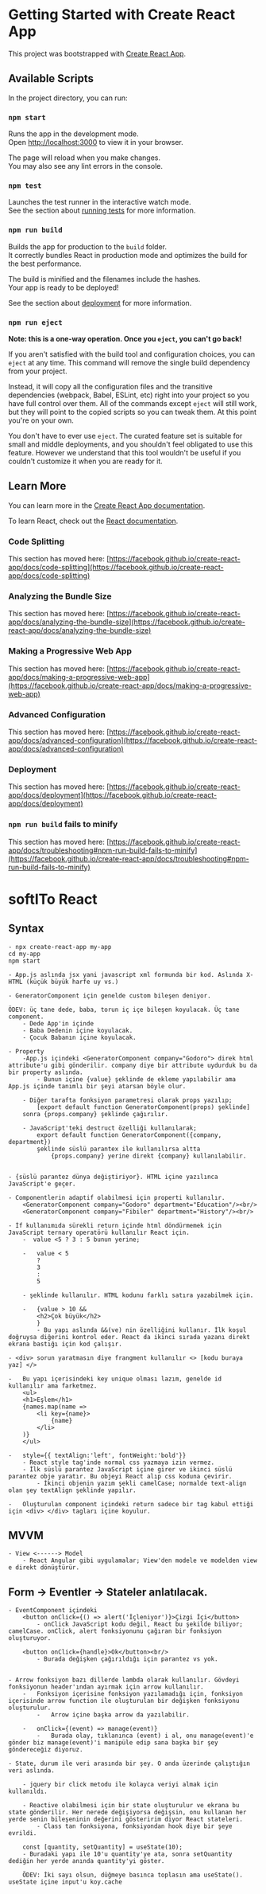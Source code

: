 # Getting Started with Create React App

This project was bootstrapped with [Create React App](https://github.com/facebook/create-react-app).

## Available Scripts

In the project directory, you can run:

### `npm start`

Runs the app in the development mode.\
Open [http://localhost:3000](http://localhost:3000) to view it in your browser.

The page will reload when you make changes.\
You may also see any lint errors in the console.

### `npm test`

Launches the test runner in the interactive watch mode.\
See the section about [running tests](https://facebook.github.io/create-react-app/docs/running-tests) for more information.

### `npm run build`

Builds the app for production to the `build` folder.\
It correctly bundles React in production mode and optimizes the build for the best performance.

The build is minified and the filenames include the hashes.\
Your app is ready to be deployed!

See the section about [deployment](https://facebook.github.io/create-react-app/docs/deployment) for more information.

### `npm run eject`

**Note: this is a one-way operation. Once you `eject`, you can't go back!**

If you aren't satisfied with the build tool and configuration choices, you can `eject` at any time. This command will remove the single build dependency from your project.

Instead, it will copy all the configuration files and the transitive dependencies (webpack, Babel, ESLint, etc) right into your project so you have full control over them. All of the commands except `eject` will still work, but they will point to the copied scripts so you can tweak them. At this point you're on your own.

You don't have to ever use `eject`. The curated feature set is suitable for small and middle deployments, and you shouldn't feel obligated to use this feature. However we understand that this tool wouldn't be useful if you couldn't customize it when you are ready for it.

## Learn More

You can learn more in the [Create React App documentation](https://facebook.github.io/create-react-app/docs/getting-started).

To learn React, check out the [React documentation](https://reactjs.org/).

### Code Splitting

This section has moved here: [https://facebook.github.io/create-react-app/docs/code-splitting](https://facebook.github.io/create-react-app/docs/code-splitting)

### Analyzing the Bundle Size

This section has moved here: [https://facebook.github.io/create-react-app/docs/analyzing-the-bundle-size](https://facebook.github.io/create-react-app/docs/analyzing-the-bundle-size)

### Making a Progressive Web App

This section has moved here: [https://facebook.github.io/create-react-app/docs/making-a-progressive-web-app](https://facebook.github.io/create-react-app/docs/making-a-progressive-web-app)

### Advanced Configuration

This section has moved here: [https://facebook.github.io/create-react-app/docs/advanced-configuration](https://facebook.github.io/create-react-app/docs/advanced-configuration)

### Deployment

This section has moved here: [https://facebook.github.io/create-react-app/docs/deployment](https://facebook.github.io/create-react-app/docs/deployment)

### `npm run build` fails to minify

This section has moved here: [https://facebook.github.io/create-react-app/docs/troubleshooting#npm-run-build-fails-to-minify](https://facebook.github.io/create-react-app/docs/troubleshooting#npm-run-build-fails-to-minify)


# softITo React 

## Syntax

    - npx create-react-app my-app
    cd my-app
    npm start

    - App.js aslında jsx yani javascript xml formunda bir kod. Aslında X-HTML (küçük büyük harfe uy vs.)

    - GeneratorComponent için genelde custom bileşen deniyor.

    ÖDEV: üç tane dede, baba, torun iç içe bileşen koyulacak. Üç tane component. 
        - Dede App'in içinde
        - Baba Dedenin içine koyulacak.
        - Çocuk Babanın içine koyulacak.

    - Property
        -App.js içindeki <GeneratorComponent company="Godoro"> direk html attribute'u gibi gönderilir. company diye bir attribute uydurduk bu da bir property aslında. 
            - Bunun içine {value} şeklinde de ekleme yapılabilir ama App.js içinde tanımlı bir şeyi atarsan böyle olur.

        - Diğer tarafta fonksiyon parametresi olarak props yazılıp;
            [export default function GeneratorComponent(props) şeklinde]
        sonra {props.company} şeklinde çağırılır.

        - JavaScript'teki destruct özelliği kullanılarak;
            export default function GeneratorComponent({company, department})
            şeklinde süslü parantex ile kullanılırsa altta
                {props.company} yerine direkt {company} kullanılabilir.


    - {süslü parantez dünya değiştiriyor}. HTML içine yazılınca JavaScript'e geçer.

    - Componentlerin adaptif olabilmesi için properti kullanılır.
        <GeneratorComponent company="Godoro" department="Education"/><br/>
        <GeneratorComponent company="Fibiler" department="History"/><br/>

    - İf kullanımıda sürekli return içinde html döndürmemek için JavaScript ternary operatörü kullanılır React için.
        -  value <5 ? 3 : 5 bunun yerine;

        -   value < 5
            ?
            3
            :
            5
        
        - şeklinde kullanılır. HTML kodunu farklı satıra yazabilmek için.

        -   {value > 10 &&
            <h2>Çok büyük</h2>
            }
            - Bu yapı aslında &&(ve) nin özelliğini kullanır. İlk koşul doğruysa diğerini kontrol eder. React da ikinci sırada yazanı direkt ekrana bastığı için kod çalışır.

    - <div> sorun yaratmasın diye frangment kullanılır <> [kodu buraya yaz] </>

    -   Bu yapı içerisindeki key unique olması lazım, genelde id kullanılır ama farketmez.
        <ul>
        <h1>Eşlem</h1>
        {names.map(name =>
            <li key={name}>
                {name}
            </li>    
        )}
        </ul>

    -   style={{ textAlign:'left', fontWeight:'bold'}}
        - React style tag'inde normal css yazmaya izin vermez.
        - İlk süslü parantez JavaScript içine girer ve ikinci süslü parantez obje yaratır. Bu objeyi React alıp css koduna çevirir.
            - İkinci objenin yazım şekli camelCase; normalde text-align olan şey textAlign şeklinde yapılır.

    -   Oluşturulan component içindeki return sadece bir tag kabul ettiği için <div> </div> tagları içine koyulur. 


## MVVM

    - View <------> Model
        - React Angular gibi uygulamalar; View'den modele ve modelden view e direkt dönüştürür. 


## Form -> Eventler -> Stateler anlatılacak.

    - EventComponent içindeki 
        <button onClick={() => alert('İçleniyor')}>Çizgi İçi</button>
            - onClick JavaScript kodu değil, React bu şekilde biliyor; camelCase. onClick, alert fonksiyonunu çağıran bir fonksiyon oluşturuyor.

        <button onClick={handle}>Ok</button><br/>
            - Burada değişken çağırıldığı için parantez vs yok.


    - Arrow fonksiyon bazı dillerde lambda olarak kullanılır. Gövdeyi fonksiyonun header'ından ayırmak için arrow kullanılır. 
        -   Fonksiyon içerisine fonksiyon yazılamadığı için, fonksiyon içerisinde arrow function ile oluşturulan bir değişken fonksiyonu oluşturulur. 
            -   Arrow içine başka arrow da yazılabilir.

        -   onClick={(event) => manage(event)}
            -   Burada olay, tıklanınca (event) i al, onu manage(event)'e gönder biz manage(event)'i manipüle edip sana başka bir şey göndereceğiz diyoruz.

    - State, durum ile veri arasında bir şey. O anda üzerinde çalıştığın veri aslında. 

        - jquery bir click metodu ile kolayca veriyi almak için kullanıldı. 

        - Reactive olabilmesi için bir state oluşturulur ve ekrana bu state gönderilir. Her nerede değişiyorsa değişsin, onu kullanan her yerde senin bileşeninin değerini gösteririm diyor React stateleri.
            - Class tan fonksiyona, fonksiyondan hook diye bir şeye evrildi.

        const [quantity, setQuantity] = useState(10);
        - Buradaki yapı ile 10'u quantity'ye ata, sonra setQuantity dediğin her yerde anında quantity'yi göster.

        ÖDEV: İki sayı olsun, düğmeye basınca toplasın ama useState(). useState içine input'u koy.cache
